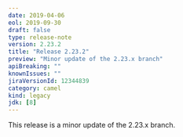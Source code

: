 ```yaml
---
date: 2019-04-06
eol: 2019-09-30
draft: false 
type: release-note
version: 2.23.2
title: "Release 2.23.2"
preview: "Minor update of the 2.23.x branch"
apiBreaking: ""
knownIssues: ""
jiraVersionId: 12344839
category: camel
kind: legacy
jdk: [8]
---
```


This release is a minor update of the 2.23.x branch.
